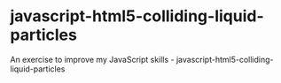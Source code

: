 # javascript-html5-colliding-liquid-particles
An exercise to improve my JavaScript skills - javascript-html5-colliding-liquid-particles
